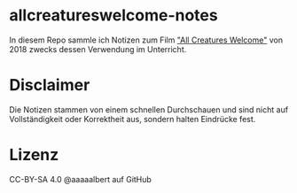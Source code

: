 # allcreatureswelcome-notes
In diesem Repo sammle ich Notizen zum Film ["All Creatures Welcome"](https://media.ccc.de/v/all_creatures_welcome) von 2018 zwecks dessen Verwendung im Unterricht.

# Disclaimer
Die Notizen stammen von einem schnellen Durchschauen und sind nicht auf Vollständigkeit oder Korrektheit aus, sondern halten Eindrücke fest.

# Lizenz
CC-BY-SA 4.0 @aaaaalbert auf GitHub
